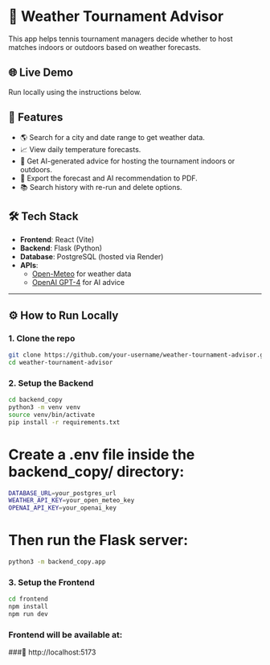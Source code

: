 # 🧠 Weather Tournament Advisor

This app helps tennis tournament managers decide whether to host matches indoors or outdoors based on weather forecasts.

## 🌐 Live Demo
Run locally using the instructions below.

## 🚀 Features
- 🌎 Search for a city and date range to get weather data.
- 📈 View daily temperature forecasts.
- 🧠 Get AI-generated advice for hosting the tournament indoors or outdoors.
- 📄 Export the forecast and AI recommendation to PDF.
- 📚 Search history with re-run and delete options.

## 🛠️ Tech Stack
- **Frontend**: React (Vite)
- **Backend**: Flask (Python)
- **Database**: PostgreSQL (hosted via Render)
- **APIs**:
  - [Open-Meteo](https://open-meteo.com/) for weather data
  - [OpenAI GPT-4](https://platform.openai.com/) for AI advice

---

## ⚙️ How to Run Locally

### 1. Clone the repo
```bash
git clone https://github.com/your-username/weather-tournament-advisor.git
cd weather-tournament-advisor
```

### 2. Setup the Backend
```bash
cd backend_copy
python3 -m venv venv
source venv/bin/activate
pip install -r requirements.txt
```
# Create a .env file inside the backend_copy/ directory:
```bash
DATABASE_URL=your_postgres_url
WEATHER_API_KEY=your_open_meteo_key
OPENAI_API_KEY=your_openai_key
```

# Then run the Flask server:
```bash
python3 -m backend_copy.app
```

### 3. Setup the Frontend
```bash
cd frontend
npm install
npm run dev
```

### Frontend will be available at:
###📍 http://localhost:5173



